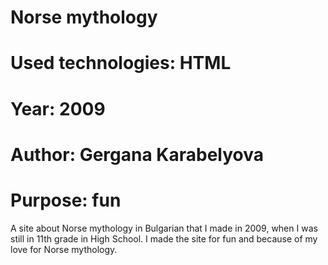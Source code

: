 # Norse mythology
# Used technologies: HTML
# Year: 2009
# Author: Gergana Karabelyova
# Purpose: fun

A site about Norse mythology in Bulgarian that I made in 2009, when I was still in 11th grade in High School. I made the site for fun and because of my love for Norse mythology.
